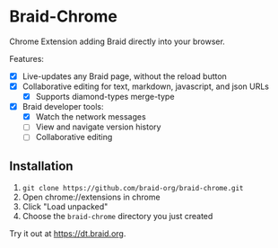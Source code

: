 # Braid-Chrome

Chrome Extension adding Braid directly into your browser.

Features:
- [x] Live-updates any Braid page, without the reload button
- [x] Collaborative editing for text, markdown, javascript, and json URLs
  - [x] Supports diamond-types merge-type
- [x] Braid developer tools:
  - [x] Watch the network messages
  - [ ] View and navigate version history
  - [ ] Collaborative editing

## Installation

1. `git clone https://github.com/braid-org/braid-chrome.git`
2. Open chrome://extensions in chrome
3. Click "Load unpacked"
4. Choose the `braid-chrome` directory you just created

Try it out at https://dt.braid.org.
